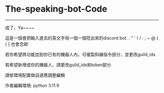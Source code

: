 # The-speaking-bot-Code
------
成了，Ya~~~~

這是一個會把輸入進去的英文字母一個一個唸出來的discord bot.
 . " ' \ / : ; ~ @ ( { [ 也會念歐

若你希望將功能加到你已有的機器人內，可複製斜線指令部分，並更改guild_ids

若希望新增成你的機器人，請更改guild_ids和token部分

請依環境配置做自適應調整編輯

作者編輯環境: python 3.11.9

